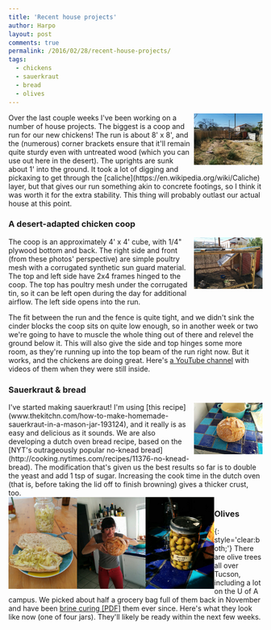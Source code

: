 ```yaml
---
title: 'Recent house projects'
author: Harpo
layout: post
comments: true
permalink: /2016/02/28/recent-house-projects/
tags:
  - chickens
  - sauerkraut
  - bread
  - olives
---
```



<img src='/assets/media/jekyll/images/2016-02-26/2016-02-22 14.31.15 yard.jpg' class='lightbox-projects20160228 rightimg' alt='Image of yard, showing our run and coop.' />
Over the last couple weeks I've been working on a number of house projects.  The biggest is a coop and run for our new chickens!  The run is about 8' x 8', and the (numerous) corner brackets ensure that it'll remain quite sturdy even with untreated wood (which you can use out here in the desert).  The uprights are sunk about 1' into the ground.  It took a lot of digging and pickaxing to get through the [caliche](https://en.wikipedia.org/wiki/Caliche) layer, but that gives our run something akin to concrete footings, so I think it was worth it for the extra stability.  This thing will probably outlast our actual house at this point.

### A desert-adapted chicken coop

<img class="lightbox-projects20160228 rightimg" alt="Closeup of corner of run and coop." src="/assets/media/jekyll/images/2016-02-26/2016-02-22 14.30.59 runcoop.jpg" />
The coop is an approximately 4' x 4' cube, with 1/4" plywood bottom and back.  The right side and front (from these photos' perspective) are simple poultry mesh with a corrugated synthetic sun guard material.  The top and left side have 2x4 frames hinged to the coop.  The top has poultry mesh under the corrugated tin, so it can be left open during the day for additional airflow.  The left side opens into the run.

The fit between the run and the fence is quite tight, and we didn't sink the cinder blocks the coop sits on quite low enough, so in another week or two we're going to have to muscle the whole thing out of there and relevel the ground below it.  This will also give the side and top hinges some more room, as they're running up into the top beam of the run right now.  But it works, and the chickens are doing great.  Here's [a YouTube channel](https://www.youtube.com/playlist?list=PLMNkTHb9J77kGNHbxbsuQLYfwjdvz5kyX) with videos of them when they were still inside.

### Sauerkraut & bread

<img class = "lightbox-projects20160228 rightimg" alt="The most recent loaf of dutch-oven bread." src="/assets/media/jekyll/images/2016-02-26/2016-02-26 15.52.39 bread.jpg" />
I've started making sauerkraut!  I'm using [this recipe](www.thekitchn.com/how-to-make-homemade-sauerkraut-in-a-mason-jar-193124), and it really is as easy and delicious as it sounds.  We are also developing a dutch oven bread recipe, based on the [NYT's outrageously popular no-knead bread](http://cooking.nytimes.com/recipes/11376-no-knead-bread).  The modification that's given us the best results so far is to double the yeast and add 1 tsp of sugar.  Increasing the cook time in the dutch oven (that is, before taking the lid off to finish browning) gives a thicker crust, too.
<div class="imgrow">
<img class = "lightbox-projects20160228" alt="Jar of sauerkraut & some bread too." src="/assets/media/jekyll/images/2016-02-26/2016-02-22 14.39.51 breadkraut.jpg" />
<img class = "lightbox-projects20160228" alt="Chloé with the bread." src="/assets/media/jekyll/images/2016-02-26/2016-02-26 15.52.51 chloebread.jpg" />
<img class="lightbox-projects20160228" alt="One of four jars of olives brine-curing." src="/assets/media/jekyll/images/2016-02-26/2016-02-26 14.39.33 olives.jpg" />
</div>

### Olives
{: style='clear:both;'}
There are olive trees all over Tucson, including a lot on the U of A campus.  We picked about half a grocery bag full of them back in November and have been [brine curing \[PDF\]](http://anrcatalog.ucanr.​edu/pdf/8267.pdf) them ever since.  Here's what they look like now (one of four jars).  They'll likely be ready within the next few weeks.

<style>
img {
width: 27%;
}

div.imgrow img{
float: left;
}

div.imgrow a + a img{
margin-left: 6%;
}

img.rightimg {
float: right;
}
</style>
